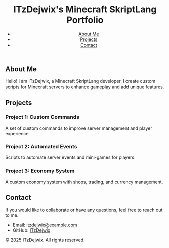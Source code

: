 <!DOCTYPE html>
<html lang="en">
<head>
    <meta charset="UTF-8">
    <meta name="viewport" content="width=device-width, initial-scale=1.0">
    <title>ITzDejwix's Minecraft SkriptLang Portfolio</title>
    <link rel="stylesheet" href="styles.css">
</head>
<body>
    <header>
        <h1>ITzDejwix's Minecraft SkriptLang Portfolio</h1>
        <nav>
            <ul>
                <li><a href="#about">About Me</a></li>
                <li><a href="#projects">Projects</a></li>
                <li><a href="#contact">Contact</a></li>
            </ul>
        </nav>
    </header>
    <section id="about">
        <h2>About Me</h2>
        <p>Hello! I am ITzDejwix, a Minecraft SkriptLang developer. I create custom scripts for Minecraft servers to enhance gameplay and add unique features.</p>
    </section>
    <section id="projects">
        <h2>Projects</h2>
        <div class="project">
            <h3>Project 1: Custom Commands</h3>
            <p>A set of custom commands to improve server management and player experience.</p>
        </div>
        <div class="project">
            <h3>Project 2: Automated Events</h3>
            <p>Scripts to automate server events and mini-games for players.</p>
        </div>
        <div class="project">
            <h3>Project 3: Economy System</h3>
            <p>A custom economy system with shops, trading, and currency management.</p>
        </div>
    </section>
    <section id="contact">
        <h2>Contact</h2>
        <p>If you would like to collaborate or have any questions, feel free to reach out to me.</p>
        <ul>
            <li>Email: <a href="mailto:itzdejwix@example.com">itzdejwix@example.com</a></li>
            <li>GitHub: <a href="https://github.com/ITzDejwix" target="_blank">ITzDejwix</a></li>
        </ul>
    </section>
    <footer>
        <p>&copy; 2025 ITzDejwix. All rights reserved.</p>
    </footer>
    <script src="scripts.js"></script>
</body>
</html>
